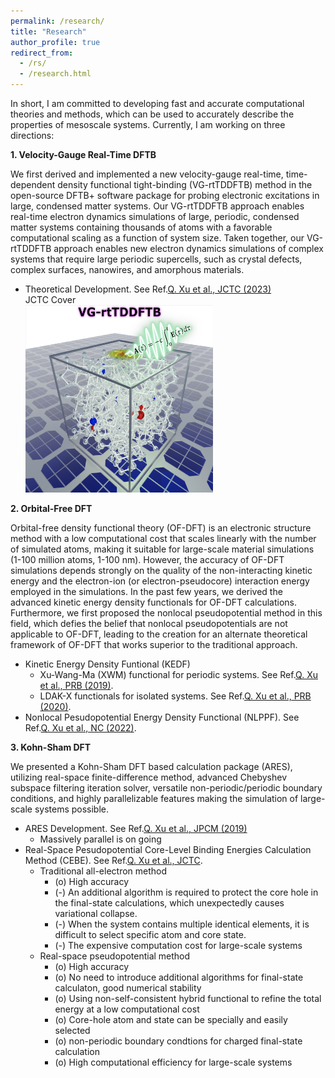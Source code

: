 ```yaml
---
permalink: /research/
title: "Research"
author_profile: true
redirect_from: 
  - /rs/
  - /research.html
---
```


In short, I am committed to developing fast and accurate computational theories and methods, which can be used to accurately describe the properties of mesoscale systems. Currently, I am working on three directions:

**1. Velocity-Gauge Real-Time DFTB**

We first derived and implemented a new velocity-gauge real-time, time-dependent density functional tight-binding (VG-rtTDDFTB) method in the open-source DFTB+ software package for probing electronic excitations in large, condensed matter systems. Our VG-rtTDDFTB approach enables real-time electron dynamics simulations of large, periodic, condensed matter systems containing thousands of atoms with a favorable computational scaling as a function of system size. Taken together, our VG-rtTDDFTB approach enables new electron dynamics simulations of complex systems that require large periodic supercells, such as crystal defects, complex surfaces, nanowires, and amorphous materials.
* Theoretical Development. See Ref.[Q. Xu et al., JCTC (2023)](https://doi.org/10.48550/arXiv.2308.09782)  
JCTC Cover<br/><img src='/images/dftb.png' width="300" height="300" >

**2. Orbital-Free DFT**

Orbital-free density functional theory (OF-DFT) is an electronic structure method with a low computational cost that scales linearly with the number of simulated atoms, making it suitable for large-scale material simulations (1-100 million atoms, 1-100 nm). However, the accuracy of OF-DFT simulations depends strongly on the quality of the non-interacting kinetic energy and the electron-ion (or electron-pseudocore) interaction energy employed in the simulations. In the past few years, we derived the advanced kinetic energy density functionals for OF-DFT calculations. Furthermore, we first proposed the nonlocal pseudopotential method in this field, which defies the belief that nonlocal pseudopotentials are not applicable to OF-DFT, leading to the creation for an alternate theoretical framework of OF-DFT that works superior to the traditional approach.
* Kinetic Energy Density Funtional (KEDF)
  * Xu-Wang-Ma (XWM) functional for periodic systems. See Ref.[Q. Xu et al., PRB (2019)](https://doi.org/10.1103/PhysRevB.100.205132). 
  * LDAK-X functionals for isolated systems. See Ref.[Q. Xu et al., PRB (2020)](https://doi.org/10.1103/PhysRevB.101.045110).
* Nonlocal Pesudopotential Energy Density Functional (NLPPF). See Ref.[Q. Xu et al., NC (2022)](https://doi.org/10.1038/s41467-022-29002-3).

**3. Kohn-Sham DFT**

We presented a Kohn-Sham DFT based calculation package (ARES), utilizing real-space finite-difference method, advanced Chebyshev subspace filtering iteration solver, versatile non-periodic/periodic boundary conditions, and highly parallelizable features making the simulation of large-scale systems possible.
* ARES Development. See Ref.[Q. Xu et al., JPCM (2019)](https://doi.org/10.1088/1361-648X/ab2a63)
  * Massively parallel is on going
* Real-Space Pesudopotential Core-Level Binding Energies Calculation Method (CEBE). See Ref.[Q. Xu et al., JCTC](https://doi.org/10.1021/acs.jctc.2c00474).
  * Traditional all-electron method
    * (o) High accuracy
    * (-) An additional algorithm is required to protect the core hole in the final-state calculations, which unexpectedly causes variational collapse.
    * (-) When the system contains multiple identical elements, it is difficult to select specific atom and core state.
    * (-) The expensive computation cost for large-scale systems
  * Real-space pseudopotential method
    * (o) High accuracy
    * (o) No need to introduce additional algorithms for final-state calculaton, good numerical stability
    * (o) Using non-self-consistent hybrid functional to refine the total energy at a low computational cost
    * (o) Core-hole atom and state can be specially and easily selected
    * (o) non-periodic boundary condtions for charged final-state calculation
    * (o) High computational efficiency for large-scale systems

